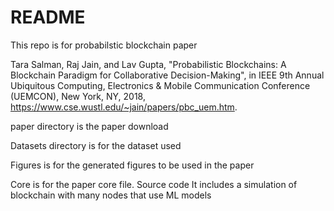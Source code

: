 # README #

This repo is for probabilstic blockchain paper 

Tara Salman, Raj Jain, and Lav Gupta, "Probabilistic Blockchains: A Blockchain Paradigm for Collaborative Decision-Making", in IEEE 9th Annual Ubiquitous Computing, Electronics & Mobile Communication Conference (UEMCON), New York, NY, 2018, https://www.cse.wustl.edu/~jain/papers/pbc_uem.htm.

paper directory is the paper download

Datasets directory is for the dataset used

Figures is for the generated figures to be used in the paper 

Core is for the paper core file. Source code It includes a simulation of blockchain with many nodes that use ML models

